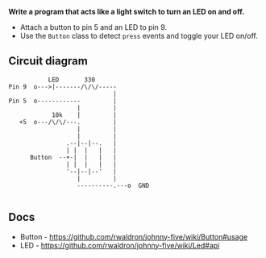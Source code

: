 __Write a program that acts like a light switch to turn an LED on and off.__

* Attach a button to pin 5 and an LED to pin 9.
* Use the `Button` class to detect `press` events and toggle your LED on/off.

## Circuit diagram

```
           LED       330
Pin 9  o--->|-------/\/\/-----
                             |
Pin 5  o------------         |
                   |         |
            10k    |         |
   +5  o---/\/\/---.         |
                   |         |
                   |         |
                .--|--|--.   |
                | |  |   |   |
      Button  --+-|  |   |   |
                | |  |   |   |
                '--|--|--'   |
                   |         |
                   ----------.---o  GND
 
```

## Docs

- Button - https://github.com/rwaldron/johnny-five/wiki/Button#usage
- LED - https://github.com/rwaldron/johnny-five/wiki/Led#api
